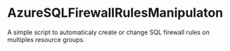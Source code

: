 # AzureSQLFirewallRulesManipulaton
A simple script to automaticaly create or change SQL firewall rules on multiples resource groups.
